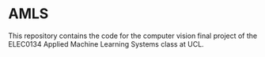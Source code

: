 # AMLS
This repository contains the code for the computer vision final project of the ELEC0134 Applied Machine Learning Systems class at UCL.
